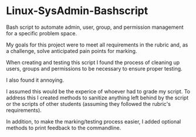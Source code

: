 # Linux-SysAdmin-Bashscript
Bash script to automate admin, user, group, and permission management for a specific problem space.

My goals for this project were to meet all requirements in the rubric and, as a challenge, solve anticipated pain points for marking.

When creating and testing this script I found the process of cleaning up users, groups and permissions to be necessary to ensure proper testing. 

I also found it annoying.

I assumed this would be the experice of whoever had to grade my script. To address this I created methods to sanitize anything left behind by the script or the scripts of other students (assuming they followed the rubric's requirements).

In addition, to make the marking/testing process easier, I added optional methods to print feedback to the commandline.
